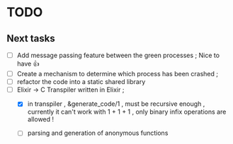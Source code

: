 # TODO



## Next tasks 
- [ ] Add message passing feature between the green processes ; Nice to have  👍 
- [ ] Create a mechanism to determine which process has been crashed ; 
- [ ] refactor the code into a static shared library 
- [ ] Elixir -> C Transpiler  written in Elixir ;
  - [x] in transpiler , &generate_code/1 , must be recursive enough , currently it can't work with 1 + 1 + 1 , only binary infix operations are allowed ! 
  - [ ] parsing and generation of anonymous functions  


